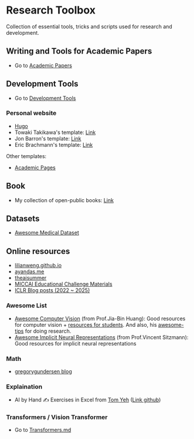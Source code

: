 # Research Toolbox
Collection of essential tools, tricks and scripts used for research and development.

<!--  -->
## Writing and Tools for Academic Papers
- Go to [Academic Papers](AcademicPapers/papers.MD)



## Development Tools
- Go to [Development Tools](DevelopmentTools/DevelopmentTools.md)




### Personal website

+ [Hugo](https://gohugo.io/)
+ Towaki Takikawa's template: [Link](https://github.com/tovacinni/research-website-template)
+ Jon Barron's template: [Link](https://github.com/jonbarron/website)
+ Eric Brachmann's template: [Link](https://github.com/ebrach/ebrach.github.io)

Other templates:
+ [Academic Pages](https://github.com/academicpages/academicpages.github.io)




<!--  -->
## Book
- My collection of open-public books: [Link](https://ntkhoa.notion.site/4affd80b09454ba0a37132bd5c1d59e0?v=fb51a179ebd34c4d914e605b222a0fc5&pvs=4)


<!--  -->
## Datasets
- [Awesome Medical Dataset](https://github.com/openmedlab/Awesome-Medical-Dataset)


<!--  -->
## Online resources
- [lilianweng.github.io](https://lilianweng.github.io/)
- [ayandas.me](https://ayandas.me/blogs.html)
- [theaisummer](https://theaisummer.com/learn-ai/)
- [MICCAI Educational Challenge Materials](https://miccai-sb.github.io/materials.html)
- [ICLR Blog posts (2022 ~ 2025)](https://iclr-blogposts.github.io/2025/blog/index.html)


### Awesome List
- [Awesome Computer Vision](https://github.com/jbhuang0604/awesome-computer-vision) (from Prof.Jia-Bin Huang): Good resources for computer vision + [resources for students](https://github.com/jbhuang0604/awesome-computer-vision?tab=readme-ov-file#resources-for-students). And also, his [awesome-tips](https://github.com/jbhuang0604/awesome-tips) for doing research.
- [Awesome Implicit Neural Representations](https://github.com/vsitzmann/awesome-implicit-representations/tree/main) (from Prof.Vincent Sitzmann): Good resources for implicit neural representations

### Math
- [gregorygundersen blog](https://gregorygundersen.com/blog/)


### Explaination
- AI by Hand ✍️ Exercises in Excel from [Tom Yeh](https://x.com/ProfTomYeh) ([Link github](https://github.com/ImagineAILab/ai-by-hand-excel))

### Transformers / Vision Transformer
- Go to [Transformers.md](Transformer/Transformers.md)

